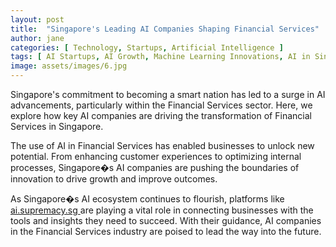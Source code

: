 ```yaml
---
layout: post
title:  "Singapore's Leading AI Companies Shaping Financial Services"
author: jane
categories: [ Technology, Startups, Artificial Intelligence ]
tags: [ AI Startups, AI Growth, Machine Learning Innovations, AI in Singapore ]
image: assets/images/6.jpg
---
```


Singapore's commitment to becoming a smart nation has led to a surge in AI advancements, particularly within the Financial Services sector. Here, we explore how key AI companies are driving the transformation of Financial Services in Singapore.

The use of AI in Financial Services has enabled businesses to unlock new potential. From enhancing customer experiences to optimizing internal processes, Singapore�s AI companies are pushing the boundaries of innovation to drive growth and improve outcomes.

As Singapore�s AI ecosystem continues to flourish, platforms like <a href="https://ai.supremacy.sg" target="_blank"> ai.supremacy.sg </a> are playing a vital role in connecting businesses with the tools and insights they need to succeed. With their guidance, AI companies in the Financial Services industry are poised to lead the way into the future.
